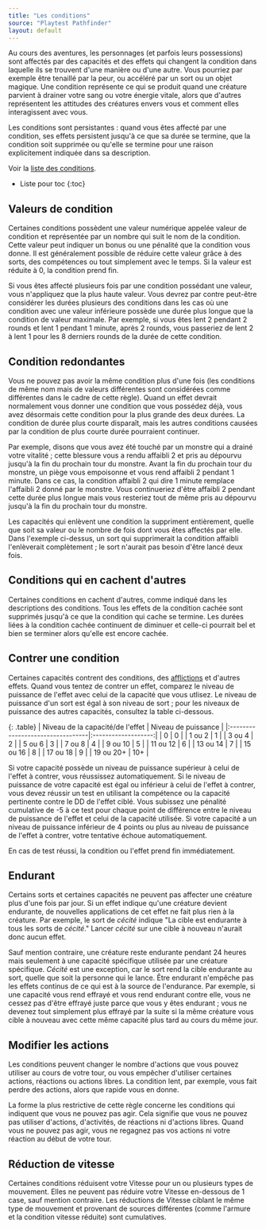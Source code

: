 ```yaml
---
title: "Les conditions"
source: "Playtest Pathfinder"
layout: default
---
```


Au cours des aventures, les personnages (et parfois leurs possessions) sont affectés par des capacités et des effets qui changent la condition dans laquelle ils se trouvent d'une manière ou d'une autre. Vous pourriez par exemple être tenaillé par la peur, ou accéléré par un sort ou un objet magique. Une condition représente ce qui se produit quand une créature parvient à drainer votre sang ou votre énergie vitale, alors que d'autres représentent les attitudes des créatures envers vous et comment elles interagissent avec vous.

Les conditions sont persistantes : quand vous êtes affecté par une condition, ses effets persistent jusqu'à ce que sa durée se termine, que la condition soit supprimée ou qu'elle se termine pour une raison explicitement indiquée dans sa description.

Voir la [liste des conditions](liste-des-conditions.html).

* Liste pour toc
{:toc}

## Valeurs de condition

Certaines conditions possèdent une valeur numérique appelée valeur de condition et représentée par un nombre qui suit le nom de la condition. Cette valeur peut indiquer un bonus ou une pénalité que la condition vous donne. Il est généralement possible de réduire cette valeur grâce à des sorts, des compétences ou tout simplement avec le temps. Si la valeur est réduite à 0, la condition prend fin.

Si vous êtes affecté plusieurs fois par une condition possédant une valeur, vous n'appliquez que la plus haute valeur. Vous devrez par contre peut-être considérer les durées plusieurs des conditions dans les cas où une condition avec une valeur inférieure possède une durée plus longue que la condition de valeur maximale. Par exemple, si vous êtes lent 2 pendant 2 rounds et lent 1 pendant 1 minute, après 2 rounds, vous passeriez de lent 2 à lent 1 pour les 8 derniers rounds de la durée de cette condition.

## Condition redondantes

Vous ne pouvez pas avoir la même condition plus d'une fois (les conditions de même nom mais de valeurs différentes sont considérées comme différentes dans le cadre de cette règle). Quand un effet devrait normalement vous donner une condition que vous possédez déjà, vous avez désormais cette condition pour la plus grande des deux durées. La condition de durée plus courte disparaît, mais les autres conditions causées par la condition de plus courte durée pourraient continuer.

Par exemple, disons que vous avez été touché par un monstre qui a drainé votre vitalité ; cette blessure vous a rendu affaibli 2 et pris au dépourvu jusqu'à la fin du prochain tour du monstre. Avant la fin du prochain tour du monstre, un piège vous empoisonne et vous rend affaibli 2 pendant 1 minute. Dans ce cas, la condition affaibli 2 qui dire 1 minute remplace l'affaibli 2 donné par le monstre. Vous continueriez d'être affaibli 2 pendant cette durée plus longue mais vous resteriez tout de même pris au dépourvu jusqu'à la fin du prochain tour du monstre.

Les capacités qui enlèvent une condition la suppriment entièrement, quelle que soit sa valeur ou le nombre de fois dont vous êtes affectés par elle. Dans l'exemple ci-dessus, un sort qui supprimerait la condition affaibli l'enlèverait complètement ; le sort n'aurait pas besoin d'être lancé deux fois.

## Conditions qui en cachent d'autres

Certaines conditions en cachent d'autres, comme indiqué dans les descriptions des conditions. Tous les effets de la condition cachée sont supprimés jusqu'à ce que la condition qui cache se termine. Les durées liées à la condition cachée continuent de diminuer et celle-ci pourrait bel et bien se terminer alors qu'elle est encore cachée.

## Contrer une condition

Certaines capacités contrent des conditions, des [afflictions](#afflictions) et d'autres effets. Quand vous tentez de contrer un effet, comparez le niveau de puissance de l'effet avec celui de la capacité que vous utlisez. Le niveau de puissance d'un sort est égal à son niveau de sort ; pour les niveaux de puissance des autres capacités, consultez la table ci-dessous.

{: .table}
| Niveau de la capacité/de l'effet | Niveau de puissance |
|:---------------------------------|:-------------------:|
| 0 | 0 |
| 1 ou 2 | 1 |
| 3 ou 4 | 2 |
| 5 ou 6 | 3 |
| 7 ou 8 | 4 |
| 9 ou 10 | 5 |
| 11 ou 12 | 6 |
| 13 ou 14 | 7 |
| 15 ou 16 | 8 |
| 17 ou 18 | 9 |
| 19 ou 20+ | 10+ | 

Si votre capacité possède un niveau de puissance supérieur à celui de l'effet à contrer, vous réussissez automatiquement. Si le niveau de puissance de votre capacité est égal ou inférieur à celui de l'effet à contrer, vous devez réussir un test en utilisant la compétence ou la capacité pertinente contre le DD de l'effet ciblé. Vous subissez une pénalité cumulative de -5 à ce test pour chaque point de différence entre le niveau de puissance de l'effet et celui de la capacité utilisée. Si votre capacité a un niveau de puissance inférieur de 4 points ou plus au niveau de puissance de l'effet à contrer, votre tentative échoue automatiquement.

En cas de test réussi, la condition ou l'effet prend fin immédiatement.

## Endurant

Certains sorts et certaines capacités ne peuvent pas affecter une créature plus d'une fois par jour. Si un effet indique qu'une créature devient endurante, de nouvelles applications de cet effet ne fait plus rien à la créature. Par exemple, le sort de *cécité* indique "La cible est endurante à tous les sorts de *cécité*." Lancer *cécité* sur une cible à nouveau n'aurait donc aucun effet.

Sauf mention contraire, une créature reste endurante pendant 24 heures mais seulement à une capacité spécifique utilisée par une créature spécifique. *Cécité* est une exception, car le sort rend la cible endurante au sort, quelle que soit la personne qui le lance. Être endurant n'empêche pas les effets continus de ce qui est à la source de l'endurance. Par exemple, si une capacité vous rend effrayé et vous rend endurant contre elle, vous ne cessez pas d'être effrayé juste parce que vous y êtes endurant ; vous ne devenez tout simplement plus effrayé par la suite si la même créature vous cible à nouveau avec cette même capacité plus tard au cours du même jour.

## Modifier les actions

Les conditions peuvent changer le nombre d'actions que vous pouvez utiliser au cours de votre tour, ou vous empêcher d'utiliser certaines actions, réactions ou actions libres. La condition lent, par exemple, vous fait perdre des actions, alors que rapide vous en donne.

La forme la plus restrictive de cette règle concerne les conditions qui indiquent que vous ne pouvez pas agir. Cela signifie que vous ne pouvez pas utiliser d'actions, d'activités, de réactions ni d'actions libres. Quand vous ne pouvez pas agir, vous ne regagnez pas vos actions ni votre réaction au début de votre tour.

## Réduction de vitesse

Certaines conditions réduisent votre Vitesse pour un ou plusieurs types de mouvement. Elles ne peuvent pas réduire votre Vitesse en-dessous de 1 case, sauf mention contraire. Les réductions de Vitesse ciblant le même type de mouvement et provenant de sources différentes (comme l'armure et la condition vitesse réduite) sont cumulatives.



